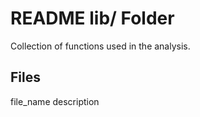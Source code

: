 # README lib/ Folder

Collection of functions used in the analysis.

## Files

file_name
description
